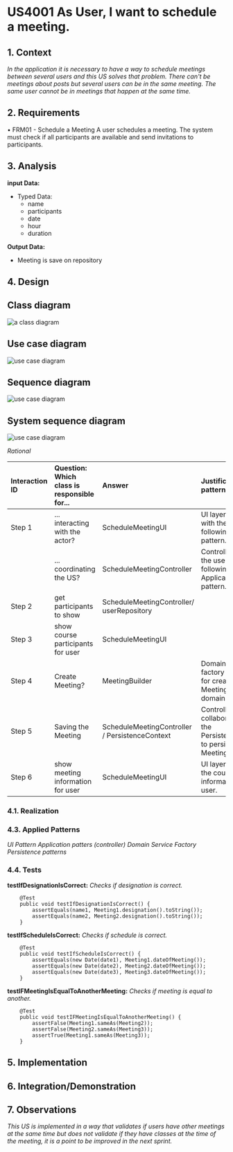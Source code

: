 # US4001 As User, I want to schedule a meeting.


## 1. Context

*In the application it is necessary to have a way to schedule meetings between several users and this US solves that problem. There can't be meetings about posts but several users can be in the same meeting.
The same user cannot be in meetings that happen at the same time.*

## 2. Requirements

• FRM01 - Schedule a Meeting A user schedules a meeting. The system must check if
all participants are available and send invitations to participants.


## 3. Analysis

**input Data:**
* Typed Data:
    * name
    * participants
    * date
    * hour
    * duration

**Output Data:**
* Meeting is save on repository
## 4. Design

## Class diagram
![a class diagram](cd-4001.png "A Class Diagram")
## Use case diagram
![use case diagram](uc-4001.png "A Use Case Diagram")
## Sequence diagram
![use case diagram](sd-4001.png "A sequence Diagram")
## System sequence diagram
![use case diagram](ssd-4001.png "A system sequence Diagram")

*Rational*

| Interaction ID | Question: Which class is responsible for... | Answer                                         | Justification (with patterns)                                                                              |
|:---------------|:--------------------------------------------|:-----------------------------------------------|:-----------------------------------------------------------------------------------------------------------|
| Step 1         | ... interacting with the actor?             | ScheduleMeetingUI                              | UI layer interacts with the user, following the UI pattern.                                                |
|                | ... coordinating the US?                    | ScheduleMeetingController                      | Controller handles the use case, following the Application pattern.                                        |
| Step 2         | get participants to show                    | ScheduleMeetingController/ userRepository      |                                                                                                            |
| Step 3         | show course participants for user           | ScheduleMeetingUI                              |                                                                                                            |
| Step 4         | Create Meeting?                             | MeetingBuilder                                 | Domain service or factory responsible for creating a Meeting in the domain.                                |
| Step 5         | Saving the Meeting                          | ScheduleMeetingController / PersistenceContext | Controller collaborates with the PersistenceContext to persist the Meeting.                                |
| Step 6         | show meeting information for user           | ScheduleMeetingUI                              | UI layer displays the course information to the user.                                                      |

### 4.1. Realization

### 4.3. Applied Patterns

*UI Pattern*
*Application patters (controller)*
*Domain Service*
*Factory*
*Persistence patterns*

### 4.4. Tests
**testIfDesignationIsCorrect:** *Checks if designation is correct.*

```
    @Test
    public void testIfDesignationIsCorrect() {
        assertEquals(name1, Meeting1.designation().toString());
        assertEquals(name2, Meeting2.designation().toString());
    }
````
**testIfScheduleIsCorrect:** *Checks if schedule is correct.*

```
    @Test
    public void testIfScheduleIsCorrect() {
        assertEquals(new Date(date1), Meeting1.dateOfMeeting());
        assertEquals(new Date(date2), Meeting2.dateOfMeeting());
        assertEquals(new Date(date3), Meeting3.dateOfMeeting());
    }
````
**testIFMeetingIsEqualToAnotherMeeting:** *Checks if meeting is equal to another.*

```
    @Test
    public void testIFMeetingIsEqualToAnotherMeeting() {
        assertFalse(Meeting1.sameAs(Meeting2));
        assertFalse(Meeting2.sameAs(Meeting3));
        assertTrue(Meeting1.sameAs(Meeting3));
    }
````

## 5. Implementation



## 6. Integration/Demonstration



## 7. Observations

*This US is implemented in a way that validates if users have other meetings at the same time but does not validate if they have classes at the time of the meeting, it is a point to be improved in the next sprint.*

